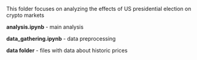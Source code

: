 <div>
  <p>This folder focuses on analyzing the effects of US presidential election on crypto markets</p>
  <p><strong>analysis.ipynb</strong> - main analysis</p>
  <p><strong>data_gathering.ipynb</strong> - data preprocessing</p>
  <p><strong>data folder</strong> - files with data about historic prices</p>
</div>
